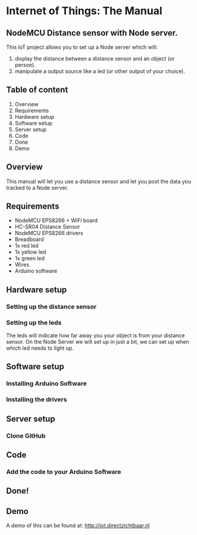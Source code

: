 # Internet of Things: The Manual

## NodeMCU Distance sensor with Node server.
This IoT project allows you to set up a Node server which will:
1. display the distance between a distance sensor and an object (or person).
2. manipulate a output source like a led (or other output of your choice).


## Table of content
1. Overview
2. Requirements
3. Hardware setup
4. Software setup
5. Server setup
6. Code
7. Done
8. Demo


## Overview
This manual will let you use a distance sensor and let you post the data you tracked to a Node server.

## Requirements
- NodeMCU EPS8266 + WiFi board
- HC-SR04 Distance Sensor
- NodeMCU EPS8266 drivers
- Breadboard
- 1x red led
- 1x yellow led
- 1x green led
- Wires
- Arduino software

## Hardware setup

### Setting up the distance sensor

### Setting up the leds
The leds will indicate how far away you your object is from your distance sensor. On the Node Server we will set up in just a bit, we can set up when which led needs to light up.

## Software setup

### Installing Arduino Software

### Installing the drivers

## Server setup

### Clone GitHub

## Code

### Add the code to your Arduino Software

## Done!

## Demo
A demo of this can be found at: http://iot.directzichtbaar.nl

